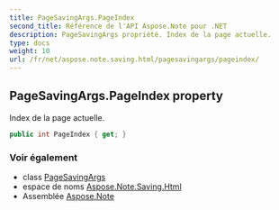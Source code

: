 ```yaml
---
title: PageSavingArgs.PageIndex
second_title: Référence de l'API Aspose.Note pour .NET
description: PageSavingArgs propriété. Index de la page actuelle.
type: docs
weight: 10
url: /fr/net/aspose.note.saving.html/pagesavingargs/pageindex/
---
```

## PageSavingArgs.PageIndex property

Index de la page actuelle.

```csharp
public int PageIndex { get; }
```

### Voir également

* class [PageSavingArgs](../)
* espace de noms [Aspose.Note.Saving.Html](../../pagesavingargs/)
* Assemblée [Aspose.Note](../../../)


